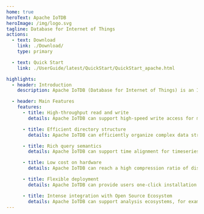 ```yaml
---
home: true
heroText: Apache IoTDB
heroImage: /img/logo.svg
tagline: Database for Internet of Things
actions:
  - text: Download
    link: ./Download/
    type: primary

  - text: Quick Start
    link: ./UserGuide/latest/QuickStart/QuickStart_apache.html

highlights:
  - header: Introduction
    description: Apache IoTDB (Database for Internet of Things) is an IoT native database with high performance for data management and analysis, deployable on the edge and the cloud. Due to its light-weight architecture, high performance and rich feature set together with its deep integration with Apache Hadoop, Spark and Flink, Apache IoTDB can meet the requirements of massive data storage, high-speed data ingestion and complex data analysis in the IoT industrial fields.

  - header: Main Features
    features:
      - title: High-throughput read and write
        details: Apache IoTDB can support high-speed write access for millions of low-power and intelligently networked devices. It also provides lightning read access for retrieving data.

      - title: Efficient directory structure
        details: Apache IoTDB can efficiently organize complex data structure from IoT devices and large size of timeseries data with fuzzy searching strategy for complex directory of timeseries data.

      - title: Rich query semantics
        details: Apache IoTDB can support time alignment for timeseries data across devices and sensors, computation in timeseries field and abundant aggregation functions in time dimension.

      - title: Low cost on hardware
        details: Apache IoTDB can reach a high compression ratio of disk storage (it costs less than $0.23 to store 1GB of data on hard disk).

      - title: Flexible deployment
        details: Apache IoTDB can provide users one-click installation on the cloud, terminal tool on desktop and the bridge tool between cloud platform and on premise machine (Data Synchronization Tool).

      - title: Intense integration with Open Source Ecosystem
        details: Apache IoTDB can support analysis ecosystems, for example, Hadoop, Spark, Flink and Grafana (visualization tool).
---
```


<!--

    Licensed to the Apache Software Foundation (ASF) under one
    or more contributor license agreements.  See the NOTICE file
    distributed with this work for additional information
    regarding copyright ownership.  The ASF licenses this file
    to you under the Apache License, Version 2.0 (the
    "License"); you may not use this file except in compliance
    with the License.  You may obtain a copy of the License at

        http://www.apache.org/licenses/LICENSE-2.0

    Unless required by applicable law or agreed to in writing,
    software distributed under the License is distributed on an
    "AS IS" BASIS, WITHOUT WARRANTIES OR CONDITIONS OF ANY
    KIND, either express or implied.  See the License for the
    specific language governing permissions and limitations
    under the License.

-->
<HomeCarousel />

<script setup>
import HomeCarousel from '@source/.vuepress/components/HomeCarousel.vue'
</script>

